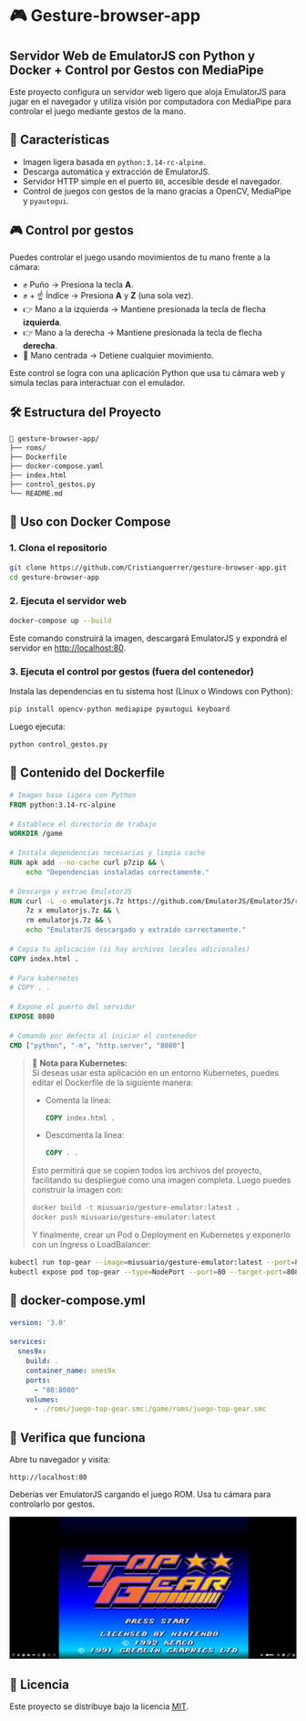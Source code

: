 # 🎮 Gesture-browser-app 
## Servidor Web de EmulatorJS con Python y Docker + Control por Gestos con MediaPipe

Este proyecto configura un servidor web ligero que aloja EmulatorJS para jugar en el navegador y utiliza visión por computadora con MediaPipe para controlar el juego mediante gestos de la mano.

## 🚀 Características

- Imagen ligera basada en `python:3.14-rc-alpine`.
- Descarga automática y extracción de EmulatorJS.
- Servidor HTTP simple en el puerto `80`, accesible desde el navegador.
- Control de juegos con gestos de la mano gracias a OpenCV, MediaPipe y `pyautogui`.

## 🎮 Control por gestos

Puedes controlar el juego usando movimientos de tu mano frente a la cámara:

- ✊ Puño → Presiona la tecla **A**.
- ✊ + ☝️ Índice → Presiona **A** y **Z** (una sola vez).
- 👉 Mano a la izquierda → Mantiene presionada la tecla de flecha **izquierda**.
- 👉 Mano a la derecha → Mantiene presionada la tecla de flecha **derecha**.
- 🙌 Mano centrada → Detiene cualquier movimiento.

Este control se logra con una aplicación Python que usa tu cámara web y simula teclas para interactuar con el emulador.

## 🛠️ Estructura del Proyecto

```
📁 gesture-browser-app/
├── roms/
├── Dockerfile
├── docker-compose.yaml
├── index.html
├── control_gestos.py
└── README.md
```

## 🐳 Uso con Docker Compose

### 1. Clona el repositorio

```bash
git clone https://github.com/Cristianguerrer/gesture-browser-app.git
cd gesture-browser-app
```

### 2. Ejecuta el servidor web

```bash
docker-compose up --build
```

Este comando construirá la imagen, descargará EmulatorJS y expondrá el servidor en [http://localhost:80](http://localhost:80).

### 3. Ejecuta el control por gestos (fuera del contenedor)

Instala las dependencias en tu sistema host (Linux o Windows con Python):

```bash
pip install opencv-python mediapipe pyautogui keyboard
```

Luego ejecuta:

```bash
python control_gestos.py
```

## 🧱 Contenido del Dockerfile

```Dockerfile
# Imagen base ligera con Python
FROM python:3.14-rc-alpine

# Establece el directorio de trabajo
WORKDIR /game

# Instala dependencias necesarias y limpia cache
RUN apk add --no-cache curl p7zip && \
    echo "Dependencias instaladas correctamente."

# Descarga y extrae EmulatorJS
RUN curl -L -o emulatorjs.7z https://github.com/EmulatorJS/EmulatorJS/releases/download/v4.2.1/4.2.1.7z && \
    7z x emulatorjs.7z && \
    rm emulatorjs.7z && \
    echo "EmulatorJS descargado y extraído correctamente."

# Copia tu aplicación (si hay archivos locales adicionales)
COPY index.html .

# Para kubernetes
# COPY . .

# Expone el puerto del servidor
EXPOSE 8080

# Comando por defecto al iniciar el contenedor
CMD ["python", "-m", "http.server", "8080"]
```

> 🧩 **Nota para Kubernetes:**  
> Si deseas usar esta aplicación en un entorno Kubernetes, puedes editar el Dockerfile de la siguiente manera:
>
> - Comenta la línea:
>   ```Dockerfile
>   COPY index.html .
>   ```
> - Descomenta la línea:
>   ```Dockerfile
>   COPY . .
>   ```
> 
> Esto permitirá que se copien todos los archivos del proyecto, facilitando su despliegue como una imagen completa.
> Luego puedes construir la imagen con:
>
> ```bash
> docker build -t miusuario/gesture-emulator:latest .
> docker push miusuario/gesture-emulator:latest
> ```
>
> Y finalmente, crear un Pod o Deployment en Kubernetes y exponerlo con un Ingress o LoadBalancer:
  ```bash
  kubectl run top-gear --image=miusuario/gesture-emulator:latest --port=8080
  kubectl expose pod top-gear --type=NodePort --port=80 --target-port=8080
  ```
  

## 🧩 docker-compose.yml

```yaml
version: '3.0'

services:
  snes9x:
    build: .
    container_name: snes9x
    ports:
      - "80:8080"
    volumes:
      - ./roms/juego-top-gear.smc:/game/roms/juego-top-gear.smc
```

## 🧪 Verifica que funciona

Abre tu navegador y visita:

```
http://localhost:80
```

Deberías ver EmulatorJS cargando el juego ROM. Usa tu cámara para controlarlo por gestos.

![alt text](image.png)

## 📜 Licencia

Este proyecto se distribuye bajo la licencia [MIT](LICENSE).
